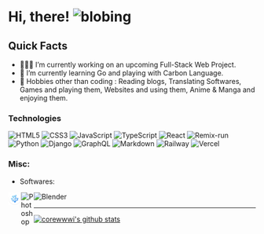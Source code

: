 # Hi, there! <img width="30" src="https://emojis.slackmojis.com/emojis/images/1593555389/9579/blob_excited.gif?1593555389" alt="blobing" />



## Quick Facts
* 👨🏽‍💻 I’m currently working on an upcoming Full-Stack Web Project.
* 🌱 I’m currently learning Go and playing with Carbon Language.
* 🎿 Hobbies other than coding : Reading blogs, Translating Softwares, Games and playing them, Websites and using them, Anime & Manga and enjoying them.
 
### Technologies

![HTML5](https://img.shields.io/badge/-HTML5-black?style=flat-square&logo=html5&logoColor=white)
![CSS3](https://img.shields.io/badge/-CSS3-black?style=flat-square&logo=css3)
![JavaScript](https://img.shields.io/badge/-JavaScript-black?style=flat-square&logo=javascript)
![TypeScript](https://img.shields.io/badge/-TypeScript-black?style=flat-square&logo=typescript)
![React](https://img.shields.io/badge/-React-black?style=flat-square&logo=react)
![Remix-run](https://img.shields.io/badge/-Remix-black?style=flat-square&logo=remix)
![Python](https://img.shields.io/badge/-Python-black?style=flat-square&logo=python)
![Django](https://img.shields.io/badge/-Django-black?style=flat-square&logo=django)
![GraphQL](https://img.shields.io/badge/-GraphQL-black?style=flat-square&logo=graphql)
![Markdown](https://img.shields.io/badge/-markdown-black?style=flat-square&logo=markdown)
![Railway](https://img.shields.io/badge/-Railway-black?style=flat-square&logo=railway)
![Vercel](https://img.shields.io/badge/-Vercel-black?style=flat-square&logo=vercel)


### Misc:
* Softwares:

<img align="left" alt="VSCodium" width="26px" src="https://github.com/VSCodium/vscodium/raw/master/src/resources/linux/code.png" />
<img align="left" alt="Photoshop" width="26px" src="https://files.catbox.moe/72uy4y.png"/>
<img alt="Blender" width="26px" src="https://files.catbox.moe/c0cn4m.png"/>


---

[![corewwwi's github stats](https://github-readme-stats.vercel.app/api?username=ren-chon&include_all_commits=true&count_private=true&show_icons=true&line_height=20&title_color=FFFFFF&icon_color=FFFFFF&text_color=FFFFFF&bg_color=0D1117)](https://github.com/anuraghazra/github-readme-stats)
<!--  **ren-chon/ren-chon** is a ✨ _special_ ✨ repository because its `README.md` (this file) appears on your GitHub profile. -->

